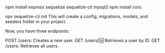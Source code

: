 npm install express sequelize sequelize-cli mysql2
npm install cors

npx sequelize-cli init
This will create a config, migrations, models, and seeders folder in your project.

Now, you have three endpoints:

POST /users: Creates a new user.
GET /users/:id: Retrieves a user by ID.
GET /users: Retrieves all users.
